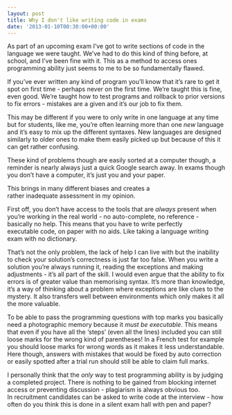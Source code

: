 ```yaml
---
layout: post
title: Why I don't like writing code in exams
date: '2013-01-10T00:30:00+00:00'
---
```

As part of an upcoming exam I’ve got to write sections of code in the language
we were taught. We’ve had to do this kind of thing before, at school, and I’ve
been fine with it. This as a method to access ones programming ability just
seems to me to be so fundamentally flawed.

If you’ve ever written any kind of program you’ll know that it’s rare to get it
spot on first time - perhaps never on the first time. We’re taught this is
fine, even good. We’re taught how to test programs and rollback to prior
versions to fix errors - mistakes are a given and it’s our job to fix them.

This may be different if you were to only write in one language at any time but
for students, like me, you’re often learning more than one _new_ language and
it’s easy to mix up the different syntaxes. New languages are designed
similarly to older ones to make them easily picked up but because of this it
can get rather confusing.

These kind of problems though are easily sorted at a computer though, a
reminder is nearly always just a quick Google search away. In exams though you
don’t have a computer, it’s just you and your paper.

This brings in many different biases and creates a
rather inadequate assessment in my opinion.

First off, you don’t have access to the tools that are _always_ present when
you’re working in the real world - no auto-complete, no reference - basically
no help. This means that you have to write perfectly executable code, on paper
with no aids. Like taking a language writing exam with no dictionary.

That’s not the only problem, the lack of help I can live with but the inability
to check your solution’s correctness is just far too false. When you write a
solution you’re always running it, reading the exceptions and making
adjustments - it’s all part of the skill. I would even argue that the ability
to fix errors is of greater value than memorising syntax. It’s more than
knowledge, it’s a way of thinking about a problem where exceptions are like
clues to the mystery. It also transfers well between environments which only
makes it all the more valuable.

To be able to pass the programming questions with top marks you basically need
a photographic memory because it _must be executable_. This means that even if
you have all the ‘steps’ (even all the lines) included you can still loose
marks for the wrong kind of parentheses! In a French test for example you
should loose marks for wrong words as it makes it less understandable. Here
though, answers with mistakes that would be fixed by auto correction or easily
spotted after a trial run should still be able to claim full marks.

I personally think that the _only_ way to test programming ability is by
judging a completed project. There is nothing to be gained from blocking
internet access or preventing discussion - plagiarism is always obvious too.
In recruitment candidates can be asked to write code at the interview - how
often do you think this is done in a silent exam hall with pen and paper?
